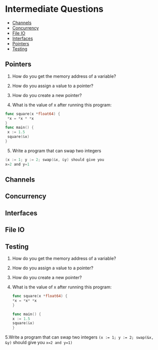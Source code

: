 # Intermediate Questions

- [Channels](#channels)
- [Concurrency](#concurrency)
- [File IO](#file-io)
- [Interfaces](#interfaces)
- [Pointers](#pointers)
- [Testing](#testing)

## Pointers

1. How do you get the memory address of a variable?

2. How do you assign a value to a pointer?

3. How do you create a new pointer?

4. What is the value of x after running this program:

```go
func square(x *float64) {
 *x = *x * *x
}
func main() {
 x := 1.5
 square(&x)
}
```

5. Write a program that can swap two integers

```go
(x := 1; y := 2; swap(&x, &y) should give you
x=2 and y=1
```

## Channels

## Concurrency

## Interfaces

## File IO

## Testing

1. How do you get the memory address of a variable?
2. How do you assign a value to a pointer?
3. How do you create a new pointer?
4. What is the value of x after running this program:

    ```go
    func square(x *float64) {
    *x = *x* *x
    }

    func main() {
    x := 1.5
    square(&x)
    }
    ```

5.Write a program that can swap two integers
`(x := 1; y := 2; swap(&x, &y)` should give you `x=2 and y=1)`

